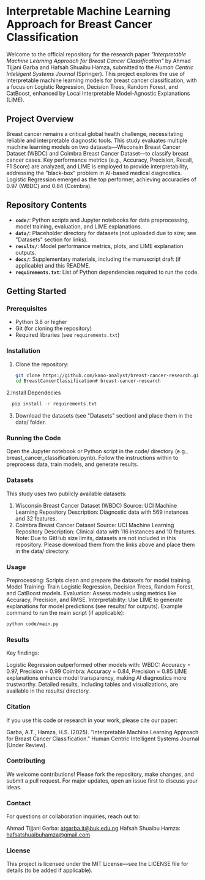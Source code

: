 # Interpretable Machine Learning Approach for Breast Cancer Classification

Welcome to the official repository for the research paper *"Interpretable Machine Learning Approach for Breast Cancer Classification"* by Ahmad Tijjani Garba and Hafsah Shuaibu Hamza, submitted to the *Human Centric Intelligent Systems Journal* (Springer). This project explores the use of interpretable machine learning models for breast cancer classification, with a focus on Logistic Regression, Decision Trees, Random Forest, and CatBoost, enhanced by Local Interpretable Model-Agnostic Explanations (LIME).

## Project Overview

Breast cancer remains a critical global health challenge, necessitating reliable and interpretable diagnostic tools. This study evaluates multiple machine learning models on two datasets—Wisconsin Breast Cancer Dataset (WBDC) and Coimbra Breast Cancer Dataset—to classify breast cancer cases. Key performance metrics (e.g., Accuracy, Precision, Recall, F1 Score) are analyzed, and LIME is employed to provide interpretability, addressing the "black-box" problem in AI-based medical diagnostics. Logistic Regression emerged as the top performer, achieving accuracies of 0.97 (WBDC) and 0.84 (Coimbra).

## Repository Contents

- **`code/`**: Python scripts and Jupyter notebooks for data preprocessing, model training, evaluation, and LIME explanations.
- **`data/`**: Placeholder directory for datasets (not uploaded due to size; see "Datasets" section for links).
- **`results/`**: Model performance metrics, plots, and LIME explanation outputs.
- **`docs/`**: Supplementary materials, including the manuscript draft (if applicable) and this README.
- **`requirements.txt`**: List of Python dependencies required to run the code.

## Getting Started

### Prerequisites
- Python 3.8 or higher
- Git (for cloning the repository)
- Required libraries (see `requirements.txt`)

### Installation
1. Clone the repository:
   ```bash
   git clone https://github.com/kano-analyst/breast-cancer-research.git
   cd BreastCancerClassification# breast-cancer-research
2.Install Dependecies
 ```bash
   pip install -r requirements.txt
```
3. Download the datasets (see "Datasets" section) and place them in the data/ folder.

### Running the Code
Open the Jupyter notebook or Python script in the code/ directory (e.g., breast_cancer_classification.ipynb).
Follow the instructions within to preprocess data, train models, and generate results.
### Datasets
This study uses two publicly available datasets:

1. Wisconsin Breast Cancer Dataset (WBDC)
   Source: UCI Machine Learning Repository
   Description: Diagnostic data with 569 instances and 32 features.
2. Coimbra Breast Cancer Dataset
   Source: UCI Machine Learning Repository
   Description: Clinical data with 116 instances and 10 features.
Note: Due to GitHub size limits, datasets are not included in this repository. Please download them from the links above and place them in the data/ directory.
### Usage
Preprocessing: Scripts clean and prepare the datasets for model training.
Model Training: Train Logistic Regression, Decision Trees, Random Forest, and CatBoost models.
Evaluation: Assess models using metrics like Accuracy, Precision, and RMSE.
Interpretability: Use LIME to generate explanations for model predictions (see results/ for outputs).
Example command to run the main script (if applicable):
```bash
python code/main.py
```
### Results
Key findings:

Logistic Regression outperformed other models with:
WBDC: Accuracy = 0.97, Precision = 0.99
Coimbra: Accuracy = 0.84, Precision = 0.85
LIME explanations enhance model transparency, making AI diagnostics more trustworthy.
Detailed results, including tables and visualizations, are available in the results/ directory.

### Citation
If you use this code or research in your work, please cite our paper:

Garba, A.T., Hamza, H.S. (2025). "Interpretable Machine Learning Approach for Breast Cancer Classification." Human Centric Intelligent Systems Journal (Under Review).

### Contributing
We welcome contributions! Please fork the repository, make changes, and submit a pull request. For major updates, open an issue first to discuss your ideas.

### Contact
For questions or collaboration inquiries, reach out to:

Ahmad Tijjani Garba: atgarba.it@buk.edu.ng
Hafsah Shuaibu Hamza: hafsatshuaibuhamza@gmail.com
### License
This project is licensed under the MIT License—see the LICENSE file for details (to be added if applicable).
